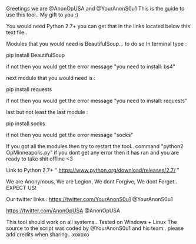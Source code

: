 Greetings we are @AnonOpUSA and @YourAnonS0u1 
This is the guide to use this tool.. My gift to you :)

You would need Python 2.7+ you can get that in the links located below this text file..

Modules that you would need is BeautifulSoup... to do so 
In terminal type :

pip install BeautifulSoup 

if not then you would get the error message "you need to install: bs4"

next module that you would need is :

pip install requests

if not then you would get the error message "you need to install: requests"

last but not least the last module :

pip install socks

if not then you would get the error message "socks"

If you got all the modules then try to restart the tool.. command "python2 OpMinneapolis.py"
if you dont get any error then it has ran and you are ready to take shit offline <3


Link to Python 2.7+ 
" https://www.python.org/download/releases/2.7/ "


We are Anonymous,
We are Legion,
We dont Forgive,
We dont Forget..
  EXPECT US!


Our twitter links :
https://twitter.com/YourAnonS0u1 @YourAnonS0u1

https://twitter.com/AnonOpUSA @AnonOpUSA 
 


 
This tool should work on all systems.. 
Tested on Windows + Linux
The source to the script was coded by @YourAnonS0u1 and his team.. please add credits when sharing.. xoxoxo 
